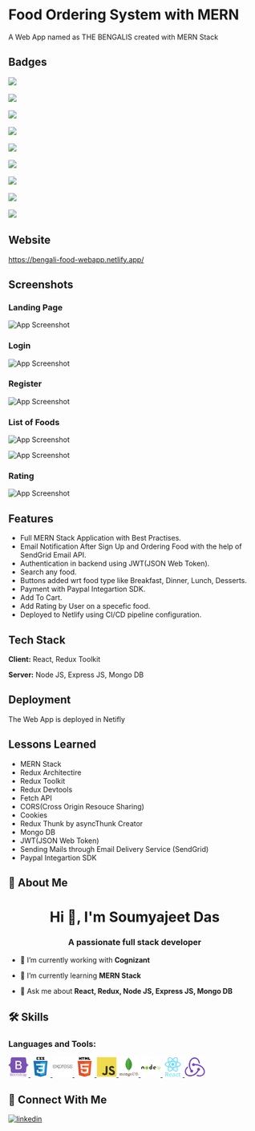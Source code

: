 # Food Ordering System with MERN

A Web App named as THE BENGALIS created with MERN Stack




## Badges

![](https://img.shields.io/badge/Maintained-Yes-brightgreen?style=for-the-badge)

![](https://img.shields.io/badge/Website%20Up-Yes-brightgreen?style=for-the-badge)

![](https://img.shields.io/badge/Made%20with-React-informational?style=for-the-badge)

![](https://img.shields.io/badge/Made%20with-Redux-informational?style=for-the-badge)

![](https://img.shields.io/badge/React-18.2.0-important?style=for-the-badge)

![](https://img.shields.io/badge/%40Reactreduxjs/toolkit-1.8.6-important?style=for-the-badge)

![](https://img.shields.io/badge/react--router--dom-6.4.2-important?style=for-the-badge)

![](https://img.shields.io/badge/Bootstrap-5.2.2-important?style=for-the-badge)

![](https://img.shields.io/badge/%40paypal%2Freact--paypal--js-7.8.1-important?style=for-the-badge)




## Website

https://bengali-food-webapp.netlify.app/


## Screenshots

### Landing Page
![App Screenshot](https://raw.githubusercontent.com/SoumyajeetDas/The-Bengalis-Images/main/Landing%20Page.png)

### Login
![App Screenshot](https://raw.githubusercontent.com/SoumyajeetDas/The-Bengalis-Images/main/Login.png)

### Register
![App Screenshot](https://raw.githubusercontent.com/SoumyajeetDas/The-Bengalis-Images/main/Sign%20Up.png)

### List of Foods
![App Screenshot](https://raw.githubusercontent.com/SoumyajeetDas/The-Bengalis-Images/main/Food%20With%20Cart%20System%201.png)

![App Screenshot](https://raw.githubusercontent.com/SoumyajeetDas/The-Bengalis-Images/main/Food%20With%20Cart%20System%202.png)

### Rating
![App Screenshot](https://raw.githubusercontent.com/SoumyajeetDas/The-Bengalis-Images/main/Give%20Rating.png)



## Features

- Full MERN Stack Application with Best Practises.
- Email Notification After Sign Up and Ordering Food with the help of SendGrid Email API.
- Authentication in backend using JWT(JSON Web Token).
- Search any food.
- Buttons added wrt food type like Breakfast, Dinner, Lunch, Desserts.
- Payment with Paypal Integartion SDK.
- Add To Cart.
- Add Rating by User on a specefic food.
- Deployed to Netlify using CI/CD pipeline configuration.



## Tech Stack

**Client:** React, Redux Toolkit

**Server:** Node JS, Express JS, Mongo DB



## Deployment

The Web App is deployed in Netifly



## Lessons Learned

- MERN Stack
- Redux Architectire
- Redux Toolkit
- Redux Devtools
- Fetch API
- CORS(Cross Origin Resouce Sharing)
- Cookies
- Redux Thunk by asyncThunk Creator
- Mongo DB
- JWT(JSON Web Token)
- Sending Mails through Email Delivery Service (SendGrid)
- Paypal Integartion SDK


## 🚀 About Me
<h1 align="center">Hi 👋, I'm Soumyajeet Das</h1>
<h3 align="center">A passionate full stack developer</h3>

- 🔭 I’m currently working with **Cognizant**

- 🌱 I’m currently learning **MERN Stack**

- 💬 Ask me about **React, Redux, Node JS, Express JS, Mongo DB**



## 🛠 Skills

<h3 align="left">Languages and Tools:</h3>
<p align="left"> <a href="https://getbootstrap.com" target="_blank" rel="noreferrer"> <img src="https://raw.githubusercontent.com/devicons/devicon/master/icons/bootstrap/bootstrap-plain-wordmark.svg" alt="bootstrap" width="40" height="40"/> </a> <a href="https://www.w3schools.com/css/" target="_blank" rel="noreferrer"> <img src="https://raw.githubusercontent.com/devicons/devicon/master/icons/css3/css3-original-wordmark.svg" alt="css3" width="40" height="40"/> </a> <a href="https://expressjs.com" target="_blank" rel="noreferrer"> <img src="https://raw.githubusercontent.com/devicons/devicon/master/icons/express/express-original-wordmark.svg" alt="express" width="40" height="40"/> </a> <a href="https://www.w3.org/html/" target="_blank" rel="noreferrer"> <img src="https://raw.githubusercontent.com/devicons/devicon/master/icons/html5/html5-original-wordmark.svg" alt="html5" width="40" height="40"/> </a> <a href="https://developer.mozilla.org/en-US/docs/Web/JavaScript" target="_blank" rel="noreferrer"> <img src="https://raw.githubusercontent.com/devicons/devicon/master/icons/javascript/javascript-original.svg" alt="javascript" width="40" height="40"/> </a> <a href="https://www.mongodb.com/" target="_blank" rel="noreferrer"> <img src="https://raw.githubusercontent.com/devicons/devicon/master/icons/mongodb/mongodb-original-wordmark.svg" alt="mongodb" width="40" height="40"/> </a> <a href="https://nodejs.org" target="_blank" rel="noreferrer"> <img src="https://raw.githubusercontent.com/devicons/devicon/master/icons/nodejs/nodejs-original-wordmark.svg" alt="nodejs" width="40" height="40"/> </a> <a href="https://reactjs.org/" target="_blank" rel="noreferrer"> <img src="https://raw.githubusercontent.com/devicons/devicon/master/icons/react/react-original-wordmark.svg" alt="react" width="40" height="40"/> </a> <a href="https://redux.js.org" target="_blank" rel="noreferrer"> <img src="https://raw.githubusercontent.com/devicons/devicon/master/icons/redux/redux-original.svg" alt="redux" width="40" height="40"/> </a> </p>




## 🔗 Connect With Me

[![linkedin](https://img.shields.io/badge/linkedin-0A66C2?style=for-the-badge&logo=linkedin&logoColor=white)](https://www.linkedin.com/in/soumyajeet-das-5bb568224/)


